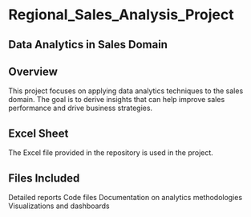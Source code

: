 # Regional_Sales_Analysis_Project

## Data Analytics in Sales Domain

## Overview
This project focuses on applying data analytics techniques to the sales domain. The goal is to derive insights that can help improve sales performance and drive business strategies.

## Excel Sheet
The Excel file provided in the repository is used in the project.


## Files Included
Detailed reports
Code files
Documentation on analytics methodologies
Visualizations and dashboards
